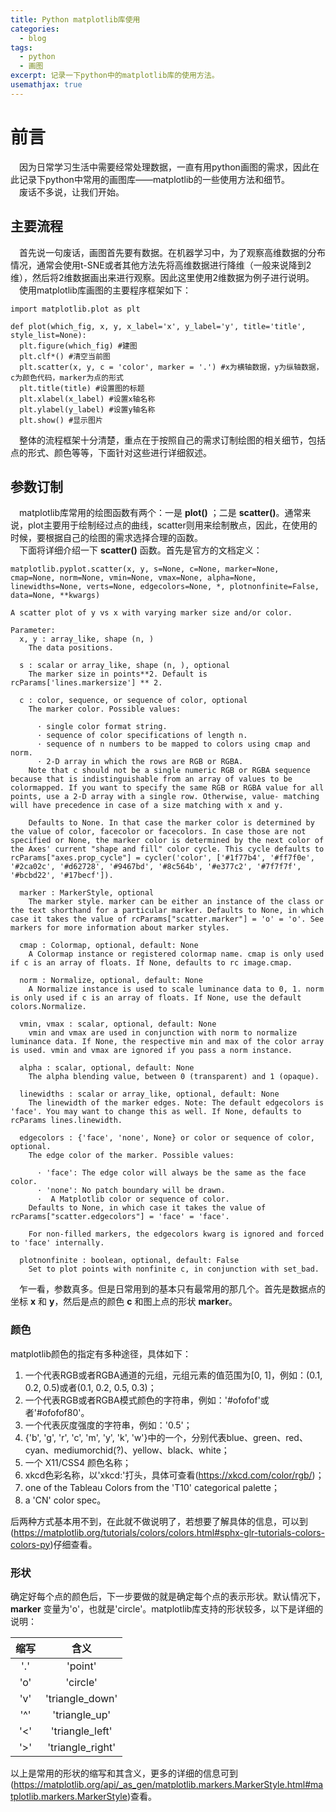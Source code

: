```yaml
---
title: Python matplotlib库使用
categories:
  - blog
tags:
  - python
  - 画图
excerpt: 记录一下python中的matplotlib库的使用方法。
usemathjax: true
---
```

# 前言
&emsp;因为日常学习生活中需要经常处理数据，一直有用python画图的需求，因此在此记录下python中常用的画图库——matplotlib的一些使用方法和细节。  
&emsp;废话不多说，让我们开始。
## 主要流程
&emsp;首先说一句废话，画图首先要有数据。在机器学习中，为了观察高维数据的分布情况，通常会使用t-SNE或者其他方法先将高维数据进行降维（一般来说降到2维），然后将2维数据画出来进行观察。因此这里使用2维数据为例子进行说明。  
&emsp;使用matplotlib库画图的主要程序框架如下：  
```
import matplotlib.plot as plt

def plot(which_fig, x, y, x_label='x', y_label='y', title='title', style_list=None):
  plt.figure(which_fig) #建图
  plt.clf*() #清空当前图
  plt.scatter(x, y, c = 'color', marker = '.') #x为横轴数据，y为纵轴数据，c为颜色代码，marker为点的形式
  plt.title(title) #设置图的标题
  plt.xlabel(x_label) #设置x轴名称
  plt.ylabel(y_label) #设置y轴名称
  plt.show() #显示图片
```
&emsp;整体的流程框架十分清楚，重点在于按照自己的需求订制绘图的相关细节，包括点的形式、颜色等等，下面针对这些进行详细叙述。  
## 参数订制
&emsp;matplotlib库常用的绘图函数有两个：一是 **plot()** ；二是 **scatter()**。通常来说，plot主要用于绘制经过点的曲线，scatter则用来绘制散点，因此，在使用的时候，要根据自己的绘图的需求选择合理的函数。  
&emsp;下面将详细介绍一下 **scatter()** 函数。首先是官方的文档定义：
```
matplotlib.pyplot.scatter(x, y, s=None, c=None, marker=None, cmap=None, norm=None, vmin=None, vmax=None, alpha=None, linewidths=None, verts=None, edgecolors=None, *, plotnonfinite=False, data=None, **kwargs)

A scatter plot of y vs x with varying marker size and/or color.

Parameter:
  x, y : array_like, shape (n, )
    The data positions.

  s : scalar or array_like, shape (n, ), optional
    The marker size in points**2. Default is rcParams['lines.markersize'] ** 2.

  c : color, sequence, or sequence of color, optional
    The marker color. Possible values:

      · single color format string.
      · sequence of color specifications of length n.
      · sequence of n numbers to be mapped to colors using cmap and norm.
      · 2-D array in which the rows are RGB or RGBA.
    Note that c should not be a single numeric RGB or RGBA sequence because that is indistinguishable from an array of values to be colormapped. If you want to specify the same RGB or RGBA value for all points, use a 2-D array with a single row. Otherwise, value- matching will have precedence in case of a size matching with x and y.

    Defaults to None. In that case the marker color is determined by the value of color, facecolor or facecolors. In case those are not specified or None, the marker color is determined by the next color of the Axes' current "shape and fill" color cycle. This cycle defaults to rcParams["axes.prop_cycle"] = cycler('color', ['#1f77b4', '#ff7f0e', '#2ca02c', '#d62728', '#9467bd', '#8c564b', '#e377c2', '#7f7f7f', '#bcbd22', '#17becf']).

  marker : MarkerStyle, optional
    The marker style. marker can be either an instance of the class or the text shorthand for a particular marker. Defaults to None, in which case it takes the value of rcParams["scatter.marker"] = 'o' = 'o'. See markers for more information about marker styles.

  cmap : Colormap, optional, default: None
    A Colormap instance or registered colormap name. cmap is only used if c is an array of floats. If None, defaults to rc image.cmap.

  norm : Normalize, optional, default: None
    A Normalize instance is used to scale luminance data to 0, 1. norm is only used if c is an array of floats. If None, use the default colors.Normalize.

  vmin, vmax : scalar, optional, default: None
    vmin and vmax are used in conjunction with norm to normalize luminance data. If None, the respective min and max of the color array is used. vmin and vmax are ignored if you pass a norm instance.

  alpha : scalar, optional, default: None
    The alpha blending value, between 0 (transparent) and 1 (opaque).

  linewidths : scalar or array_like, optional, default: None
    The linewidth of the marker edges. Note: The default edgecolors is 'face'. You may want to change this as well. If None, defaults to rcParams lines.linewidth.

  edgecolors : {'face', 'none', None} or color or sequence of color, optional.
    The edge color of the marker. Possible values:

      · 'face': The edge color will always be the same as the face color.
      · 'none': No patch boundary will be drawn.
      ·  A Matplotlib color or sequence of color.
    Defaults to None, in which case it takes the value of rcParams["scatter.edgecolors"] = 'face' = 'face'.

    For non-filled markers, the edgecolors kwarg is ignored and forced to 'face' internally.

  plotnonfinite : boolean, optional, default: False
    Set to plot points with nonfinite c, in conjunction with set_bad.
```
&emsp;乍一看，参数真多。但是日常用到的基本只有最常用的那几个。首先是数据点的坐标 **x** 和 **y**，然后是点的颜色 **c** 和图上点的形状 **marker**。
### 颜色
matplotlib颜色的指定有多种途径，具体如下：
1. 一个代表RGB或者RGBA通道的元组，元组元素的值范围为[0, 1]，例如：(0.1, 0.2, 0.5)或者(0.1, 0.2, 0.5, 0.3)；
2. 一个代表RGB或者RGBA模式颜色的字符串，例如：'#ofofof'或者'#ofofof80'。
3. 一个代表灰度强度的字符串，例如：'0.5'；
4. {'b', 'g', 'r', 'c', 'm', 'y', 'k', 'w'}中的一个，分别代表blue、green、red、cyan、mediumorchid(?)、yellow、black、white；
5. 一个 X11/CSS4 颜色名称；
6. xkcd色彩名称，以'xkcd:'打头，具体可查看(https://xkcd.com/color/rgb/)；
7. one of the Tableau Colors from the 'T10' categorical palette；
8. a 'CN' color spec。  

后两种方式基本用不到，在此就不做说明了，若想要了解具体的信息，可以到(https://matplotlib.org/tutorials/colors/colors.html#sphx-glr-tutorials-colors-colors-py)仔细查看。
### 形状
确定好每个点的颜色后，下一步要做的就是确定每个点的表示形状。默认情况下， **marker** 变量为'o'，也就是'circle'。matplotlib库支持的形状较多，以下是详细的说明：
 
缩写|含义
:-:|:-:
'.'|'point'
'o'|'circle'
'v'|'triangle_down'
'^'|'triangle_up'
'<'|'triangle_left'
'>'|'triangle_right'
以上是常用的形状的缩写和其含义，更多的详细的信息可到(https://matplotlib.org/api/_as_gen/matplotlib.markers.MarkerStyle.html#matplotlib.markers.MarkerStyle)查看。
